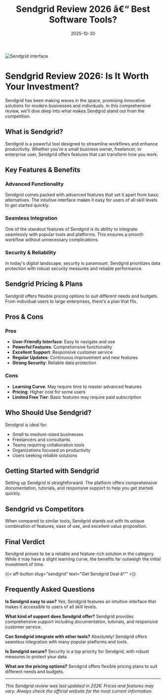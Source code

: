 ﻿---
title: "Sendgrid Review 2026 â€“ Best Software Tools?"
date: 2025-10-30
draft: false
rating: 4.8
category: "Software Tools"
tags: ["software-tools", "review", "2026"]
description: "Comprehensive Sendgrid review 2026. Discover if this  tool is the best choice for your needs."
keywords: "sendgrid, Sendgrid, review, software tools, 2026, best software tools"
image: "https://images.unsplash.com/photo-1555949963-aa79dcee981c?w=800&h=400&fit=crop&crop=center"
---

![Sendgrid interface](https://images.unsplash.com/photo-1555949963-aa79dcee981c?w=800&h=400&fit=crop&crop=center)

# Sendgrid Review 2026: Is It Worth Your Investment?

Sendgrid has been making waves in the  space, promising innovative solutions for modern businesses and individuals. In this comprehensive review, we'll dive deep into what makes Sendgrid stand out from the competition.

## What is Sendgrid?

Sendgrid is a powerful  tool designed to streamline workflows and enhance productivity. Whether you're a small business owner, freelancer, or enterprise user, Sendgrid offers features that can transform how you work.

## Key Features & Benefits

### Advanced Functionality
Sendgrid comes packed with advanced features that set it apart from basic alternatives. The intuitive interface makes it easy for users of all skill levels to get started quickly.

### Seamless Integration
One of the standout features of Sendgrid is its ability to integrate seamlessly with popular tools and platforms. This ensures a smooth workflow without unnecessary complications.

### Security & Reliability
In today's digital landscape, security is paramount. Sendgrid prioritizes data protection with robust security measures and reliable performance.

## Sendgrid Pricing & Plans

Sendgrid offers flexible pricing options to suit different needs and budgets. From individual users to large enterprises, there's a plan that fits.

## Pros & Cons

### Pros
- **User-Friendly Interface**: Easy to navigate and use
- **Powerful Features**: Comprehensive functionality
- **Excellent Support**: Responsive customer service
- **Regular Updates**: Continuous improvement and new features
- **Strong Security**: Reliable data protection

### Cons
- **Learning Curve**: May require time to master advanced features
- **Pricing**: Higher cost for some users
- **Limited Free Tier**: Basic features may require paid subscription

## Who Should Use Sendgrid?

Sendgrid is ideal for:
- Small to medium-sized businesses
- Freelancers and consultants
- Teams requiring collaboration tools
- Organizations focused on productivity
- Users seeking reliable  solutions

## Getting Started with Sendgrid

Setting up Sendgrid is straightforward. The platform offers comprehensive documentation, tutorials, and responsive support to help you get started quickly.

## Sendgrid vs Competitors

When compared to similar tools, Sendgrid stands out with its unique combination of features, ease of use, and excellent value proposition.

## Final Verdict

Sendgrid proves to be a reliable and feature-rich solution in the  category. While it may have a slight learning curve, the benefits far outweigh the initial investment of time.

{{< aff-button slug="sendgrid" text="Get Sendgrid Deal â†’" >}}

## Frequently Asked Questions

**Is Sendgrid easy to use?**
Yes, Sendgrid features an intuitive interface that makes it accessible to users of all skill levels.

**What kind of support does Sendgrid offer?**
Sendgrid provides comprehensive support including documentation, tutorials, and responsive customer service.

**Can Sendgrid integrate with other tools?**
Absolutely! Sendgrid offers seamless integration with many popular platforms and tools.

**Is Sendgrid secure?**
Security is a top priority for Sendgrid, with robust measures to protect your data.

**What are the pricing options?**
Sendgrid offers flexible pricing plans to suit different needs and budgets.

---

*This Sendgrid review was last updated in 2026. Prices and features may vary. Always check the official website for the most current information.*
